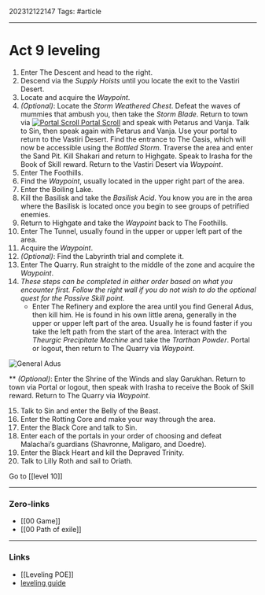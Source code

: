 202312122147
Tags: #article 

---
# Act 9 leveling

1. Enter The Descent and head to the right.
2. Descend via the _Supply Hoists_ until you locate the exit to the Vastiri Desert.
3. Locate and acquire the _Waypoint_.
4. _(Optional)_: Locate the _Storm Weathered Chest_. Defeat the waves of mummies that ambush you, then take the _Storm Blade_. Return to town via [![Portal Scroll](https://www.poe-vault.com/uploads/poe-items/765-CurrencyPortal.png "Portal Scroll") Portal Scroll](https://www.poe-vault.com/items/portal-scroll) and speak with Petarus and Vanja. Talk to Sin, then speak again with Petarus and Vanja. Use your portal to return to the Vastiri Desert. Find the entrance to The Oasis, which will now be accessible using the _Bottled Storm_. Traverse the area and enter the Sand Pit. Kill Shakari and return to Highgate. Speak to Irasha for the Book of Skill reward. Return to the Vastiri Desert via _Waypoint_.
5. Enter The Foothills.
6. Find the _Waypoint_, usually located in the upper right part of the area.
7. Enter the Boiling Lake.
8. Kill the Basilisk and take the _Basilisk Acid_. You know you are in the area where the Basilisk is located once you begin to see groups of petrified enemies.
9. Return to Highgate and take the _Waypoint_ back to The Foothills.
10. Enter The Tunnel, usually found in the upper or upper left part of the area.
11. Acquire the _Waypoint_.
12. _(Optional)_: Find the Labyrinth trial and complete it.
13. Enter The Quarry. Run straight to the middle of the zone and acquire the _Waypoint_.
14. _These steps can be completed in either order based on what you encounter first. Follow the right wall if you do not wish to do the optional quest for the Passive Skill point._
    - Enter The Refinery and explore the area until you find General Adus, then kill him. He is found in his own little arena, generally in the upper or upper left part of the area. Usually he is found faster if you take the left path from the start of the area. Interact with the _Theurgic Precipitate Machine_ and take the _Trarthan Powder_. Portal or logout, then return to The Quarry via _Waypoint_.

![General Adus](https://i.imgur.com/WfOJap5.jpg?1 "General Adus")

** _(Optional)_: Enter the Shrine of the Winds and slay Garukhan. Return to town via Portal or logout, then speak with Irasha to receive the Book of Skill reward. Return to The Quarry via _Waypoint_.

15. Talk to Sin and enter the Belly of the Beast.
16. Enter the Rotting Core and make your way through the area.
17. Enter the Black Core and talk to Sin.
18. Enter each of the portals in your order of choosing and defeat Malachai’s guardians (Shavronne, Maligaro, and Doedre).
19. Enter the Black Heart and kill the Depraved Trinity.
20. Talk to Lilly Roth and sail to Oriath.

Go to [[level 10]]

---
### Zero-links

- [[00 Game]]
- [[00 Path of exile]]

---
### Links

- [[Leveling POE]]
- [leveling guide](https://www.poe-vault.com/guides/quick-reference-leveling-guide-for-path-of-exile)